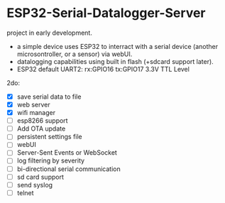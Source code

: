 # ESP32-Serial-Datalogger-Server
project in early development. 
 - a simple device uses ESP32 to interract with a serial device (another microsontroller, or a sensor) via webUI.
 - datalogging capabilities using built in flash (+sdcard support later).
 - ESP32 default UART2:    rx:GPIO16   tx:GPIO17   3.3V TTL Level

2do:
- [x] save serial data to file
- [x] web server
- [x] wifi manager
- [ ] esp8266 support
- [ ] Add OTA update
- [ ] persistent settings file
- [ ] webUI
- [ ] Server-Sent Events or WebSocket
- [ ] log filtering by severity
- [ ] bi-directional serial communication
- [ ] sd card support
- [ ] send syslog
- [ ] telnet
